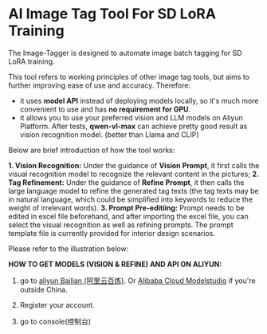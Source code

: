 # AI Image Tag Tool For SD LoRA Training
The Image-Tagger is designed to automate image batch tagging for SD LoRA training. 

This tool refers to working principles of other image tag tools, but aims to further improving ease of use and accuracy. Therefore:
- it uses **model API** instead of deploying models locally, so it's much more convenient to use and has **no requirement for GPU**.
- it allows you to use your preferred vision and LLM models on Aliyun Platform. After tests, **qwen-vl-max** can achieve pretty good result as vision recognition model. (better than Llama and CLIP)

Below are brief introduction of how the tool works:

**1. Vision Recognition:** Under the guidance of **Vision Prompt**, it first calls the visual recognition model to recognize the relevant content in the pictures;
**2. Tag Refinement:** Under the guidance of **Refine Prompt**, it then calls the large language model to refine the generated tag texts (the tag texts may be in natural language, which could be simplified into keywords to reduce the weight of irrelevant words). 
**3. Prompt Pre-editiing:** Prompt needs to be edited in excel file beforehand, and after importing the excel file, you can select the visual recognition as well as refining prompts. The prompt template file is currently provided for interior design scenarios.

Please refer to the illustration below:

**HOW TO GET MODELS (VISION & REFINE) AND API ON ALIYUN:**
1. go to [aliyun Bailian (阿里云百炼)](https://www.aliyun.com/product/bailian). Or [Alibaba Cloud Modelstudio](https://www.alibabacloud.com/zh/product/modelstudio) if you're outside China.

2. Register your account.

3. go to console(控制台)  
